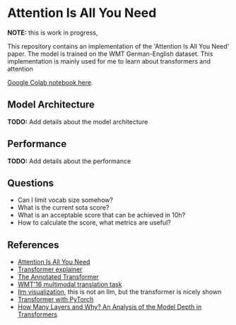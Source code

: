 # Attention Is All You Need

**NOTE:** this is work in progress,

This repository contains an implementation of the 'Attention Is All You Need' paper. The model is trained on the WMT German-English dataset. This implementation is mainly used for me to learn about transformers and attention

[Google Colab notebook here](https://colab.research.google.com/drive/1N3MUcCd-SUh0ne9P5c97Ib3gPXZ_sgcQ?usp=sharing).

## Model Architecture
**TODO:** Add details about the model architecture

## Performance
**TODO:** Add details about the performance

## Questions
- Can I limit vocab size somehow?
- What is the current sota score?
- What is an acceptable score that can be achieved in 10h?
- How to calculate the score, what metrics are useful?

## References
- [Attention Is All You Need](https://arxiv.org/abs/1706.03762)
- [Transformer explainer](https://poloclub.github.io/transformer-explainer/)
- [The Annotated Transformer](https://nlp.seas.harvard.edu/annotated-transformer/)
- [WMT'16 multimodal translation task](http://www.statmt.org/wmt16/multimodal-task.html)
- [llm visualization](https://bbycroft.net/llm), this is not an llm, but the transformer is nicely shown
- [Transformer with PyTorch](https://www.datacamp.com/tutorial/building-a-transformer-with-py-torch?dc_referrer=https%3A%2F%2Fwww.google.com%2F)
- [How Many Layers and Why? An Analysis of the Model Depth in Transformers](https://aclanthology.org/2021.acl-srw.23.pdf)

